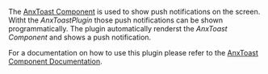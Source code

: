 The [AnxToast Component](http://localhost:6060/#/Components?id=anxtoast) is used to show push notifications on the screen. Witht the *AnxToastPlugin* those push notifications can be shown programmatically. The plugin automatically renderst the *AnxToast Component* and shows a push notification.  

For a documentation on how to use this plugin please refer to the [AnxToast Component Documentation](http://localhost:6060/#/Components?id=anxtoast).